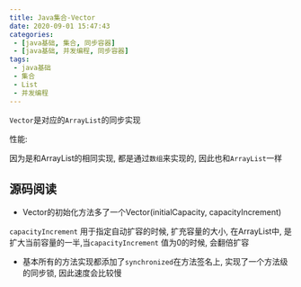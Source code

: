 ```yaml
---
title: Java集合-Vector
date: 2020-09-01 15:47:43
categories:
 - [java基础, 集合, 同步容器]
 - [java基础, 并发编程, 同步容器]
tags:
 - java基础
 - 集合
 - List
 - 并发编程
---
```


`Vector`是对应的`ArrayList`的同步实现

性能:

因为是和ArrayList的相同实现, 都是通过`数组`来实现的, 因此也和`ArrayList`一样

<!-- more -->
## 源码阅读

- Vector的初始化方法多了一个Vector(initialCapacity, capacityIncrement)

`capacityIncrement` 用于指定自动扩容的时候, 扩充容量的大小, 在ArrayList中, 是扩大当前容量的一半,当`capacityIncrement`
值为0的时候, 会翻倍扩容

- 基本所有的方法实现都添加了`synchronized`在方法签名上, 实现了一个方法级的同步锁, 因此速度会比较慢
